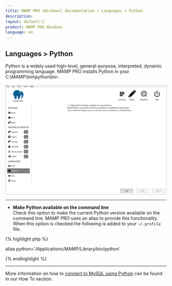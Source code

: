 ```yaml
---
title: MAMP PRO (Windows) Documentation > Languages > Python
description: 
layout: default-2
product: MAMP PRO Windows
language: en
---
```


## Languages > Python

Python is a widely used high-level, general-purpose, interpreted, dynamic programming language. MAMP PRO installs Python in your C:\MAMP\bin\python\bin .

![MAMP](/en/MAMP-PRO-Windows/Languages/Python/Python.png)

---

*  **Make Python available on the command line**  
      Check this option to make the current Python version available on the command line. MAMP PRO uses an alias to provide this functionality. When this option is checked the following is added to your `~/.profile` file.
   
   
{% highlight php %}

alias python='/Applications/MAMP/Library/bin/python'

{% endhighlight %} 
 

---

More information on how to [connect to MySQL using Python](../../How-Tos/MySQL/#python_connect) can be found in our How To     section.

